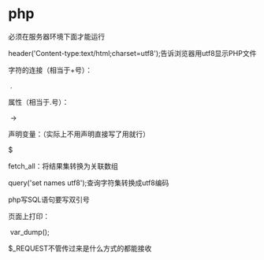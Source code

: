 # php

必须在服务器环境下面才能运行

header('Content-type:text/html;charset=utf8');告诉浏览器用utf8显示PHP文件





字符的连接（相当于+号）：

​	.

属性（相当于.号）：

​	->

声明变量：（实际上不用声明直接写了用就行）

$



fetch_all：将结果集转换为关联数组

query('set names utf8');查询字符集转换成utf8编码



php写SQL语句要写双引号

页面上打印：

​	var_dump();





$_REQUEST不管传过来是什么方式的都能接收